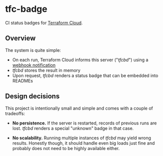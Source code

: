 # tfc-badge
CI status badges for [Terraform Cloud](https://www.terraform.io/cloud).

## Overview

The system is quite simple:
- On each run, Terraform Cloud informs this server ("_tfcbd_") using a [webhook notification](https://www.terraform.io/docs/cloud/workspaces/notifications.html)
- _tfcbd_ stores the result in memory
- Upon request, _tfcbd_ renders a status badge that can be embedded into READMEs

## Design decisions

This project is intentionally small and simple and comes with a couple of tradeoffs:
- **No persistence.** If the server is restarted, records of previous runs are lost. 
  _tfcbd_ renders a special "unknown" badge in that case.
    
- **No scalability.** Running multiple instances of _tfcbd_ may yield wrong results.
  Honestly though, it should handle even big loads just fine and probably does not need
  to be highly available either.